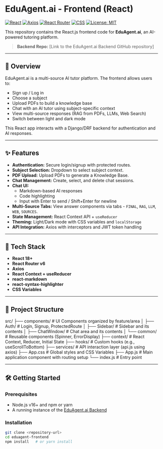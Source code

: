 # EduAgent.ai - Frontend (React)

[![React](https://img.shields.io/badge/React-18+-61DAFB?logo=react&logoColor=white)](https://reactjs.org/)
[![Axios](https://img.shields.io/badge/axios-^1.0.0-purple)](https://axios-http.com/)
[![React Router](https://img.shields.io/badge/React_Router-v6-CA4245?logo=react-router)](https://reactrouter.com/)
[![CSS](https://img.shields.io/badge/CSS3-1572B6?logo=css3&logoColor=white)](https://developer.mozilla.org/en-US/docs/Web/CSS)
[![License: MIT](https://img.shields.io/badge/License-MIT-blue.svg)](https://opensource.org/licenses/MIT)

This repository contains the React.js frontend code for **EduAgent.ai**, an AI-powered tutoring platform.

> **Backend Repo:** [Link to the EduAgent.ai Backend GitHub repository]

---

## 🚀 Overview

EduAgent.ai is a multi-source AI tutor platform. The frontend allows users to:

- Sign up / Log in
- Choose a subject
- Upload PDFs to build a knowledge base
- Chat with an AI tutor using subject-specific context
- View multi-source responses (RAG from PDFs, LLMs, Web Search)
- Switch between light and dark mode

This React app interacts with a Django/DRF backend for authentication and AI responses.

---

## ✨ Features

- **Authentication:** Secure login/signup with protected routes.
- **Subject Selection:** Dropdown to select subject context.
- **PDF Upload:** Upload PDFs to generate a Knowledge Base.
- **Chat Management:** Create, select, and delete chat sessions.
- **Chat UI:**
  - Markdown-based AI responses
  - Code highlighting
  - Input with Enter to send / Shift+Enter for newline
- **Multi-Source Tabs:** View answer components via tabs - `FINAL`, `RAG`, `LLM`, `WEB`, `SOURCES`.
- **State Management:** React Context API + `useReducer`
- **Theming:** Light/Dark mode with CSS variables and `localStorage`
- **API Integration:** Axios with interceptors and JWT token handling

---

## 🧱 Tech Stack

- **React 18+**
- **React Router v6**
- **Axios**
- **React Context + useReducer**
- **react-markdown**
- **react-syntax-highlighter**
- **CSS Variables**

---

## 📁 Project Structure

src/
├── components/ # UI Components organized by feature/area
│ ├── Auth/ # Login, Signup, ProtectedRoute
│ ├── Sidebar/ # Sidebar and its contents
│ ├── ChatWindow/ # Chat area and its contents
│ └── common/ # Reusable components (Spinner, ErrorDisplay)
├── context/ # React Context, Reducer, Initial State
├── hooks/ # Custom hooks (e.g., useScrollToBottom)
├── services/ # API interaction layer (api.js using axios)
├── App.css # Global styles and CSS Variables
├── App.js # Main application component with routing setup
└── index.js # Entry point


---

## 🛠️ Getting Started

### Prerequisites

- Node.js v16+ and npm or yarn
- A running instance of the [EduAgent.ai Backend](https://github.com/YashAdhau9211/eduagent_backend)

### Installation

```bash
git clone <repository-url>
cd eduagent-frontend
npm install   # or yarn install
